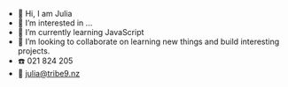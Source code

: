 - 👋 Hi, I am Julia  
- 👀 I’m interested in ...
- 🌱 I’m currently learning JavaScript
- 💞️ I’m looking to collaborate on learning new things and build interesting projects.
- ☎️ 021 824 205
- 📧 julia@tribe9.nz

<!---
RSQ-Trinity/RSQ-Trinity is a ✨ special ✨ repository because its `README.md` (this file) appears on your GitHub profile.
You can click the Preview link to take a look at your changes.
--->

